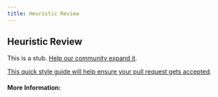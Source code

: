 ```yaml
---
title: Heuristic Review
---
```


## Heuristic Review

This is a stub. [Help our community expand it](https://github.com/freecodecamp/guides/tree/master/src/pages/articles/design/product-design/heuristic-review/index.md).

[This quick style guide will help ensure your pull request gets accepted](https://github.com/freeCodeCamp/guides/blob/master/README.md).

<!-- The article goes here, in GitHub-flavored Markdown. Feel free to add YouTube videos, images, and CodePen/JSBin embeds  -->

#### More Information:
<!-- Please add any articles you think might be helpful to read before writing the article -->


